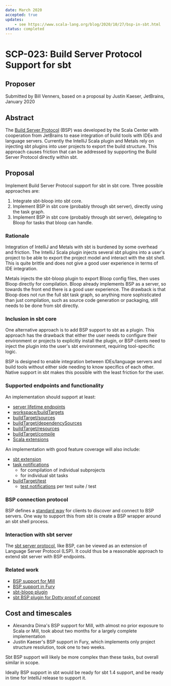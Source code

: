 ```yaml
---
date: March 2020
accepted: true
updates:
    - see https://www.scala-lang.org/blog/2020/10/27/bsp-in-sbt.html
status: completed
---
```

# SCP-023: Build Server Protocol Support for sbt

## Proposer

Submitted by Bill Venners, based on a proposal by Justin Kaeser, JetBrains, January 2020

## Abstract

The [Build Server Protocol](https://build-server-protocol.github.io/docs/specification) (BSP) was developed by the Scala Center with cooperation from JetBrains to ease integration of build tools with IDEs and language servers. Currently the IntelliJ Scala plugin
and Metals rely on injecting sbt plugins into user projects to export the build structure. This approach causes friction that can be addressed by supporting the Build Server Protocol directly within sbt.

## Proposal

Implement Build Server Protocol support for sbt in sbt core. Three possible approaches are:

1. Integrate sbt-bloop into sbt core.
2. Implement BSP in sbt core (probably through sbt server), directly using the task graph.
3. Implement BSP in sbt core (probably through sbt server), delegating to Bloop for tasks that bloop can handle.

### Rationale

Integration of IntelliJ and Metals with sbt is burdened by some overhead and friction. The IntelliJ Scala plugin injects several sbt plugins into a user's project to be able to export the project model and interact with the sbt shell. This is quite brittle and does not give a good user experience in terms of IDE integration.

Metals injects the sbt-bloop plugin to export Bloop config files, then uses Bloop directly for compilation. Bloop already implements BSP as a server, so towards the front end there is a good user experience. The drawback is that Bloop does not run the full sbt task graph, so anything more sophisticated than just compilation, such as source code generation or packaging, still needs to be done from sbt directly.

### Inclusion in sbt core

One alternative approach is to add BSP support to sbt as a plugin. This approach has the drawback that either the user needs to configure their environment or projects to explicitly install the plugin, or BSP clients need to inject the plugin into the user's sbt environment, requiring tool-specific logic.

BSP is designed to enable integration between IDEs/language servers and build tools without either side needing to know specifics of each other. Native support in sbt makes this possible with the least friction for the user.

### Supported endpoints and functionality

An implementation should support at least:

* [server lifetime endpoints](https://github.com/scalacenter/bsp/blob/v2.0.0-M2/docs/bsp.md#server-lifetime)
* [workspace/buildTargets](https://github.com/scalacenter/bsp/blob/v2.0.0-M2/docs/bsp.md#workspace-build-targets-request)
* [buildTarget/sources](https://github.com/scalacenter/bsp/blob/v2.0.0-M2/docs/bsp.md#build-target-sources-request)
* [buildTarget/dependencySources](https://github.com/scalacenter/bsp/blob/v2.0.0-M2/docs/bsp.md#dependency-sources-request)
* [buildTarget/resources](https://github.com/scalacenter/bsp/blob/v2.0.0-M2/docs/bsp.md#resources-request)
* [buildTarget/compile](https://github.com/scalacenter/bsp/blob/v2.0.0-M2/docs/bsp.md#compile-request)
* [Scala extensions](https://github.com/scalacenter/bsp/blob/v2.0.0-M2/docs/bsp.md#scala)

An implementation with good feature coverage will also include:

* [sbt extension](https://github.com/scalacenter/bsp/blob/v2.0.0-M2/docs/bsp.md#sbt)
* [task notifications](https://github.com/scalacenter/bsp/blob/v2.0.0-M2/docs/bsp.md#task-notifications)
    * for compilation of individual subprojects
    * for individual sbt tasks
* [buildTarget/test](https://github.com/scalacenter/bsp/blob/v2.0.0-M2/docs/bsp.md#test-request)
    * [test notifications](https://github.com/scalacenter/bsp/blob/master/docs/bsp.md#test-notifications-1) per test suite / test

### BSP connection protocol

BSP defines a [standard way](https://github.com/scalacenter/bsp/blob/v2.0.0-M2/docs/bsp.md#bsp-connection-protocol) for clients to discover and connect to BSP servers. One way to support this from sbt is create a BSP wrapper around an sbt shell process.

### Interaction with sbt server

The [sbt server protocol](https://www.scala-sbt.org/1.0/docs/sbt-server.html), like BSP, can be viewed as an extension of Language Server Protocol (LSP). It could thus be a reasonable approach to extend sbt server with BSP endpoints.

### Related work

* [BSP support for Mill](https://github.com/lihaoyi/mill/pull/664)
* [BSP support in Fury](https://github.com/propensive/fury/pull/297)
* [sbt-bloop plugin](https://github.com/scalacenter/bloop/tree/master/integrations/sbt-bloop)
* [sbt BSP plugin for Dotty proof of concept](https://github.com/dotty-staging/dotty/blob/ide-compile/sbt-dotty/src/dotty/tools/sbtplugin/DottyBSPPlugin.scala)


## Cost and timescales

* Alexandra Dima's BSP support for Mill, with almost no prior exposure to Scala or Mill, took about two months for a largely complete implementation
* Justin Kaeser's BSP support in Fury, which implements only project structure resolution, took one to two weeks.

Sbt BSP support will likely be more complex than these tasks, but overall similar in scope.

Ideally BSP support in sbt would be ready for sbt 1.4 support, and be ready in time for IntelliJ release to support it.

